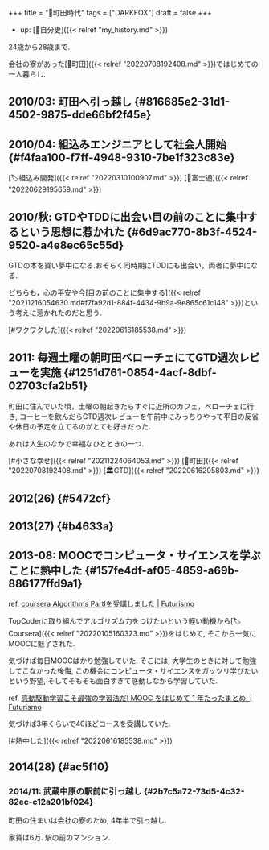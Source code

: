 +++
title = "🦊町田時代"
tags = ["DARKFOX"]
draft = false
+++

-   up: [🦊自分史]({{< relref "my_history.md" >}})

24歳から28歳まで.

会社の寮があった[🔖町田]({{< relref "20220708192408.md" >}})ではじめての一人暮らし.


## 2010/03: 町田へ引っ越し {#816685e2-31d1-4502-9875-dde66bf2f45e}


## 2010/04: 組込みエンジニアとして社会人開始 {#f4faa100-f7ff-4948-9310-7be1f323c83e}

[🏷組込み開発]({{< relref "20220310100907.md" >}}) [🔖富士通]({{< relref "20220629195659.md" >}})


## 2010/秋: GTDやTDDに出会い目の前のことに集中するという思想に惹かれた {#6d9ac770-8b3f-4524-9520-a4e8ec65c55d}

GTDの本を買い夢中になる.おそらく同時期にTDDにも出会い，両者に夢中になる.

どちらも，心の平安や今[目の前のことに集中する]({{< relref "20211216054630.md#f7fa92d1-884f-4434-9b9a-9e865c61c148" >}})という考えに惹かれたのだと思う.

[#ワクワクした]({{< relref "20220616185538.md" >}})


## 2011: 毎週土曜の朝町田ベローチェにてGTD週次レビューを実施 {#1251d761-0854-4acf-8dbf-02703cfa2b51}

町田に住んでいた頃，土曜の朝起きたらすぐに近所のカフェ，ベローチェに行き, コーヒーを飲んだらGTD週次レビューを午前中にみっちりやって平日の反省や休日の予定を立てるのがとても好きだった.

あれは人生のなかで幸福なひとときの一つ.

[#小さな幸せ]({{< relref "20211224064053.md" >}}) [🔖町田]({{< relref "20220708192408.md" >}}) [🏛GTD]({{< relref "20220616205803.md" >}})


## 2012(26) {#5472cf}


## 2013(27) {#b4633a}


## 2013-08: MOOCでコンピュータ・サイエンスを学ぶことに熱中した {#157fe4df-af05-4859-a69b-886177ffd9a1}

ref. [coursera Algorithms PartⅠを受講しました | Futurismo](https://futurismo.biz/archives/1834/)

TopCoderに取り組んでアルゴリズム力をつけたいという軽い動機から[🏷Coursera]({{< relref "20220105160323.md" >}})をはじめて, そこから一気にMOOCに魅了された.

気づけば毎日MOOCばかり勉強していた. そこには, 大学生のときに対して勉強してこなかった後悔, この機会にコンピュータ・サイエンスをガッツリ学びたいという野望, そしてそもそも面白すぎて感動しながら学習していた.

ref. [感動駆動学習こそ最強の学習法だ! MOOC をはじめて 1 年たったまとめ. | Futurismo](https://futurismo.biz/archives/2586/)

気づけば3年くらいで40ほどコースを受講していた.

[#熱中した]({{< relref "20220616185538.md" >}})


## 2014(28) {#ac5f10}


### 2014/11: 武蔵中原の駅前に引っ越し {#2b7c5a72-73d5-4c32-82ec-c12a201bf024}

町田の住まいは会社の寮のため, 4年半で引っ越し.

家賃は6万. 駅の前のマンション.
